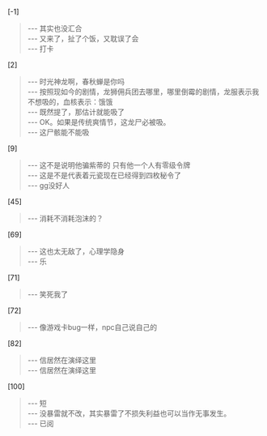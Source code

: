 
[-1] 
>--- 其实也没汇合<br>
>--- 又来了，扯了个饭，又耽误了会<br>
>--- 打卡<br>

[2] 
>--- 时光神龙啊，春秋蝉是你吗<br>
>--- 按照现如今的剧情，龙狮佣兵团去哪里，哪里倒霉的剧情，龙服表示我不想吸的，血核表示：饿饿<br>
>--- 既然提了，那估计就能吸了<br>
>--- OK。如果是传统爽情节，这龙尸必被吸。<br>
>--- 这尸骸能不能吸<br>

[9] 
>--- 这不是说明他骗紫蒂的 只有他一个人有零级令牌<br>
>--- 这是不是代表着元瓷现在已经得到四枚秘令了<br>
>--- gg没好人<br>

[45] 
>--- 消耗不消耗泡沫的？<br>

[69] 
>--- 这也太无敌了，心理学隐身<br>
>--- 乐<br>

[71] 
>--- 笑死我了<br>

[72] 
>--- 像游戏卡bug一样，npc自己说自己的<br>

[82] 
>--- 信居然在演绎这里<br>
>--- 信居然在演绎这里<br>

[100] 
>--- 短<br>
>--- 没暴雷就不改，其实暴雷了不损失利益也可以当作无事发生。<br>
>--- 已阅<br>
